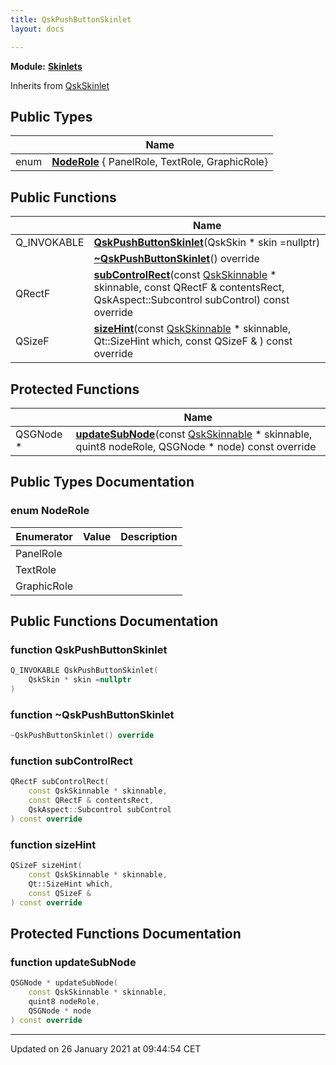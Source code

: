 ```yaml
---
title: QskPushButtonSkinlet
layout: docs

---
```



**Module:** **[Skinlets](/docs/modules/group___skinlets/)**



Inherits from [QskSkinlet](/docs/classes/class_qsk_skinlet/)

## Public Types

|                | Name           |
| -------------- | -------------- |
| enum| **[NodeRole](/docs/classes/class_qsk_push_button_skinlet/#enum-noderole)** { PanelRole, TextRole, GraphicRole} |

## Public Functions

|                | Name           |
| -------------- | -------------- |
| Q_INVOKABLE | **[QskPushButtonSkinlet](/docs/classes/class_qsk_push_button_skinlet/#function-qskpushbuttonskinlet)**(QskSkin * skin =nullptr) |
| | **[~QskPushButtonSkinlet](/docs/classes/class_qsk_push_button_skinlet/#function-~qskpushbuttonskinlet)**() override |
| QRectF | **[subControlRect](/docs/classes/class_qsk_push_button_skinlet/#function-subcontrolrect)**(const [QskSkinnable](/docs/classes/class_qsk_skinnable/) * skinnable, const QRectF & contentsRect, QskAspect::Subcontrol subControl) const override |
| QSizeF | **[sizeHint](/docs/classes/class_qsk_push_button_skinlet/#function-sizehint)**(const [QskSkinnable](/docs/classes/class_qsk_skinnable/) * skinnable, Qt::SizeHint which, const QSizeF & ) const override |

## Protected Functions

|                | Name           |
| -------------- | -------------- |
| QSGNode * | **[updateSubNode](/docs/classes/class_qsk_push_button_skinlet/#function-updatesubnode)**(const [QskSkinnable](/docs/classes/class_qsk_skinnable/) * skinnable, quint8 nodeRole, QSGNode * node) const override |

## Public Types Documentation

### enum NodeRole

| Enumerator | Value | Description |
| ---------- | ----- | ----------- |
| PanelRole | |   |
| TextRole | |   |
| GraphicRole | |   |




## Public Functions Documentation

### function QskPushButtonSkinlet

```cpp
Q_INVOKABLE QskPushButtonSkinlet(
    QskSkin * skin =nullptr
)
```


### function ~QskPushButtonSkinlet

```cpp
~QskPushButtonSkinlet() override
```


### function subControlRect

```cpp
QRectF subControlRect(
    const QskSkinnable * skinnable,
    const QRectF & contentsRect,
    QskAspect::Subcontrol subControl
) const override
```


### function sizeHint

```cpp
QSizeF sizeHint(
    const QskSkinnable * skinnable,
    Qt::SizeHint which,
    const QSizeF & 
) const override
```


## Protected Functions Documentation

### function updateSubNode

```cpp
QSGNode * updateSubNode(
    const QskSkinnable * skinnable,
    quint8 nodeRole,
    QSGNode * node
) const override
```


-------------------------------

Updated on 26 January 2021 at 09:44:54 CET